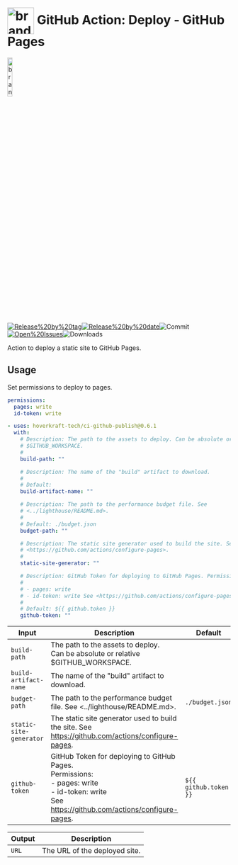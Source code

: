 <!-- start title -->

# <img src=".github/ghadocs/branding.svg" width="60px" align="center" alt="branding<icon:upload-cloud color:blue>" /> GitHub Action: Deploy - GitHub Pages

<!-- end title -->
<!--
// jscpd:ignore-start
-->
<!-- start branding -->

<img src=".github/ghadocs/branding.svg" width="15%" align="center" alt="branding<icon:upload-cloud color:blue>" />

<!-- end branding -->
<!-- markdownlint-disable MD013 -->
<!-- start badges -->

<a href="https%3A%2F%2Fgithub.com%2Fhoverkraft-tech%2Fci-github-publish%2Freleases%2Flatest"><img src="https://img.shields.io/github/v/release/hoverkraft-tech/ci-github-publish?display_name=tag&sort=semver&logo=github&style=flat-square" alt="Release%20by%20tag" /></a><a href="https%3A%2F%2Fgithub.com%2Fhoverkraft-tech%2Fci-github-publish%2Freleases%2Flatest"><img src="https://img.shields.io/github/release-date/hoverkraft-tech/ci-github-publish?display_name=tag&sort=semver&logo=github&style=flat-square" alt="Release%20by%20date" /></a><img src="https://img.shields.io/github/last-commit/hoverkraft-tech/ci-github-publish?logo=github&style=flat-square" alt="Commit" /><a href="https%3A%2F%2Fgithub.com%2Fhoverkraft-tech%2Fci-github-publish%2Fissues"><img src="https://img.shields.io/github/issues/hoverkraft-tech/ci-github-publish?logo=github&style=flat-square" alt="Open%20Issues" /></a><img src="https://img.shields.io/github/downloads/hoverkraft-tech/ci-github-publish/total?logo=github&style=flat-square" alt="Downloads" />

<!-- end badges -->
<!-- markdownlint-enable MD013 -->
<!--
// jscpd:ignore-end
-->
<!-- start description -->

Action to deploy a static site to GitHub Pages.

<!-- end description -->
<!-- start contents -->
<!-- end contents -->

## Usage

Set permissions to deploy to pages.

```yaml
permissions:
  pages: write
  id-token: write
```

<!-- start usage -->

```yaml
- uses: hoverkraft-tech/ci-github-publish@0.6.1
  with:
    # Description: The path to the assets to deploy. Can be absolute or relative
    # $GITHUB_WORKSPACE.
    #
    build-path: ""

    # Description: The name of the "build" artifact to download.
    #
    # Default:
    build-artifact-name: ""

    # Description: The path to the performance budget file. See
    # <../lighthouse/README.md>.
    #
    # Default: ./budget.json
    budget-path: ""

    # Description: The static site generator used to build the site. See
    # <https://github.com/actions/configure-pages>.
    #
    static-site-generator: ""

    # Description: GitHub Token for deploying to GitHub Pages. Permissions:
    #
    # - pages: write
    # - id-token: write See <https://github.com/actions/configure-pages>.
    #
    # Default: ${{ github.token }}
    github-token: ""
```

<!-- end usage -->
<!-- start inputs -->

| **Input**                          | **Description**                                                                                                                                                   | **Default**                      | **Required** |
| ---------------------------------- | ----------------------------------------------------------------------------------------------------------------------------------------------------------------- | -------------------------------- | ------------ |
| <code>build-path</code>            | The path to the assets to deploy.<br />Can be absolute or relative $GITHUB_WORKSPACE.                                                                             |                                  | **false**    |
| <code>build-artifact-name</code>   | The name of the "build" artifact to download.                                                                                                                     |                                  | **false**    |
| <code>budget-path</code>           | The path to the performance budget file. See <../lighthouse/README.md>.                                                                                           | <code>./budget.json</code>       | **false**    |
| <code>static-site-generator</code> | The static site generator used to build the site. See <https://github.com/actions/configure-pages>.                                                               |                                  | **false**    |
| <code>github-token</code>          | GitHub Token for deploying to GitHub Pages.<br />Permissions:<br /> - pages: write<br /> - id-token: write<br />See <https://github.com/actions/configure-pages>. | <code>${{ github.token }}</code> | **false**    |

<!-- end inputs -->
<!-- start outputs -->

| **Output**       | **Description**               |
| ---------------- | ----------------------------- |
| <code>URL</code> | The URL of the deployed site. |

<!-- end outputs -->
<!-- start [.github/ghadocs/examples/] -->
<!-- end [.github/ghadocs/examples/] -->
